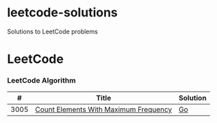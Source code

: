 # leetcode-solutions
Solutions to LeetCode problems

LeetCode
========

### LeetCode Algorithm

| # | Title | Solution | 
|---| ----- | -------- | 
|3005|[Count Elements With Maximum Frequency](https://leetcode.com/problems/count-elements-with-maximum-frequency/description/) | [Go](https://github.com/jmcconde/leetcode-solutions/blob/main/3005.%20CountElementsWithMaximumFrequency/3005.go) |
